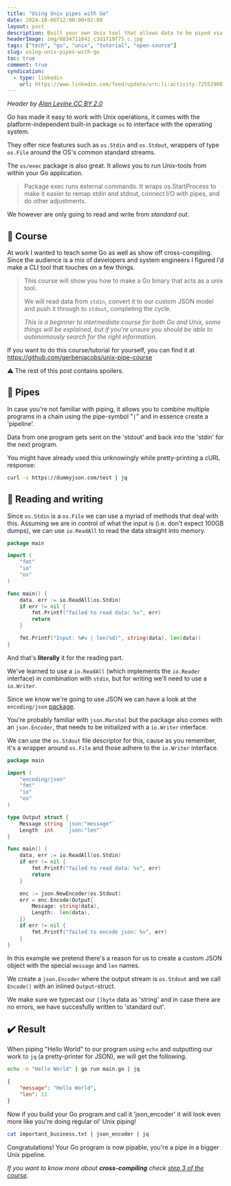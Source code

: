 ```yaml
---
title: "Using Unix pipes with Go"
date: 2024-10-06T12:00:00+02:00
layout: post
description: Built your own Unix tool that allows data to be piped via stdin and stdout
headerImage: img/6034711842_c3d1719f75_c.jpg
tags: ["tech", "go", "unix", "tutorial", "open-source"]
slug: using-unix-pipes-with-go
toc: true
comment: true
syndication:
  - type: linkedin
    url: https://www.linkedin.com/feed/update/urn:li:activity:7255290871355469824/
---
```

_Header by [Alan Levine CC BY 2.0](https://www.flickr.com/photos/cogdog/6034711842/)_

Go has made it easy to work with Unix operations, it comes with the platform-independent built-in package `os` to interface with the operating system.

They offer nice features such as `os.Stdin` and `os.Stdout`, wrappers of type `os.File` around the OS's common standard streams.

The `os/exec` package is also great. It allows you to run Unix-tools from within your Go application.
> Package exec runs external commands. It wraps os.StartProcess to make it easier to remap stdin and stdout, connect I/O with pipes, and do other adjustments. 

We however are only going to read and write from _standard out_.

## 📒 Course

At work I wanted to teach some Go as well as show off cross-compiling. 
Since the audience is a mix of developers and system engineers I figured I'd make a CLI tool that touches on a few things.

> This course will show you how to make a Go binary that acts as a unix tool.
>
> We will read data from `stdin`, convert it to our custom JSON model and push it through to `stdout`, completing the cycle.
>
> _This is a beginner to intermediate course for both Go and Unix, some things will be explained, but if you're unsure you should be able to autonomously search for the right information._

If you want to do this course/tutorial for yourself, you can find it at https://github.com/gerbenjacobs/unix-pipe-course

⚠️ The rest of this post contains spoilers.

## 🔩 Pipes

In case you're not familiar with piping, it allows you to combine multiple programs in a chain using the pipe-symbol "`|`" and in essence create a 'pipeline'.

Data from one program gets sent on the 'stdout' and back into the 'stdin' for the next program.

You might have already used this unknowingly while pretty-printing a cURL response:

```sh 
curl -s https://dummyjson.com/test | jq
```

## 📝 Reading and writing

Since `os.Stdin` is a `os.File` we can use a myriad of methods that deal with this. 
Assuming we are in control of what the input is (i.e. don't expect 100GB dumps), we can use `io.ReadAll` to read the data straight into memory.

```go
package main

import (
	"fmt"
	"io"
	"os"
)

func main() {
	data, err := io.ReadAll(os.Stdin)
	if err != nil {
		fmt.Printf("failed to read data: %v", err)
		return
	}

	fmt.Printf("Input: %#v | len(%d)", string(data), len(data))
}
```

And that's __literally__ it for the reading part.

We've learned to use a `io.ReadAll` (which implements the `io.Reader` interface) in combination with `stdin`, 
but for writing we'll need to use a `io.Writer`.

Since we know we're going to use JSON we can have a look at the `encoding/json` [package](https://pkg.go.dev/encoding/json).

You're probably familiar with `json.Marshal` but the package also comes with an `json.Encoder`, 
that needs to be initialized with a `io.Writer` interface.

We can use the `os.Stdout` file descriptor for this, cause as you remember, it's a wrapper around `os.File`
and those adhere to the `io.Writer` interface.


```go
package main

import (
	"encoding/json"
	"fmt"
	"io"
	"os"
)

type Output struct {
	Message string `json:"message"`
	Length  int    `json:"len"`
}

func main() {
	data, err := io.ReadAll(os.Stdin)
	if err != nil {
		fmt.Printf("failed to read data: %v", err)
		return
	}

	enc := json.NewEncoder(os.Stdout)
	err = enc.Encode(Output{
		Message: string(data),
		Length:  len(data),
	})
	if err != nil {
		fmt.Printf("failed to encode json: %v", err)
	}
}
```

In this example we pretend there's a reason for us to create a custom JSON object with the special `message` and `len` names.

We create a `json.Encoder` where the output stream is `os.Stdout` and we call `Encode()` with an inlined `Output`-struct.

We make sure we typecast our `[]byte` data as 'string' and in case there are no errors, we have succesfully written to 'standard out'.

## ✔️ Result

When piping "Hello World" to our program using `echo` and outputting our work to `jq` (a pretty-printer for JSON), we will get the following.

```sh
echo -n "Hello World" | go run main.go | jq
```

```json
{
    "message": "Hello World",
    "len": 11
}
```

Now if you build your Go program and call it 'json_encoder' it will look even more like you're doing regular ol' Unix piping!

```sh
cat important_business.txt | json_encoder | jq
```

Congratulations! Your Go program is now pipable, you're a pipe in a bigger Unix pipeline.

_If you want to know more about __cross-compiling__ check [step 3 of the course](https://github.com/gerbenjacobs/unix-piping-course/tree/main/step3)._
